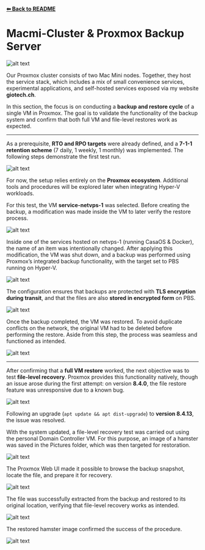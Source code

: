 **[⬅ Back to README](/README.md)**

# Macmi-Cluster & Proxmox Backup Server

![alt text](image-1.png)

Our Proxmox cluster consists of two Mac Mini nodes. Together, they host the service stack, which includes a mix of small convenience services, experimental applications, and self-hosted services exposed via my website **giotech.ch**.

In this section, the focus is on conducting a **backup and restore cycle** of a single VM in Proxmox. The goal is to validate the functionality of the backup system and confirm that both full VM and file-level restores work as expected.

---

As a prerequisite, **RTO and RPO targets** were already defined, and a **7-1-1 retention scheme** (7 daily, 1 weekly, 1 monthly) was implemented. The following steps demonstrate the first test run.

![alt text](image-3.png)

For now, the setup relies entirely on the **Proxmox ecosystem**. Additional tools and procedures will be explored later when integrating Hyper-V workloads.

For this test, the VM **service-netvps-1** was selected. Before creating the backup, a modification was made inside the VM to later verify the restore process.

![alt text](image-4.png)

Inside one of the services hosted on netvps-1 (running CasaOS & Docker), the name of an item was intentionally changed. After applying this modification, the VM was shut down, and a backup was performed using Proxmox’s integrated backup functionality, with the target set to PBS running on Hyper-V.

![alt text](image-5.png)

The configuration ensures that backups are protected with **TLS encryption during transit**, and that the files are also **stored in encrypted form** on PBS.

![alt text](image-7.png)

Once the backup completed, the VM was restored. To avoid duplicate conflicts on the network, the original VM had to be deleted before performing the restore. Aside from this step, the process was seamless and functioned as intended.

![alt text](image-8.png)

---

After confirming that a **full VM restore** worked, the next objective was to test **file-level recovery**. Proxmox provides this functionality natively, though an issue arose during the first attempt: on version **8.4.0**, the file restore feature was unresponsive due to a known bug.

![alt text](image-9.png)

Following an upgrade (`apt update && apt dist-upgrade`) to **version 8.4.13**, the issue was resolved.

With the system updated, a file-level recovery test was carried out using the personal Domain Controller VM. For this purpose, an image of a hamster was saved in the Pictures folder, which was then targeted for restoration.

![alt text](image-10.png)

The Proxmox Web UI made it possible to browse the backup snapshot, locate the file, and prepare it for recovery.

![alt text](image-11.png)

The file was successfully extracted from the backup and restored to its original location, verifying that file-level recovery works as intended.

![alt text](image-12.png)

The restored hamster image confirmed the success of the procedure.

![alt text](image-13.png)